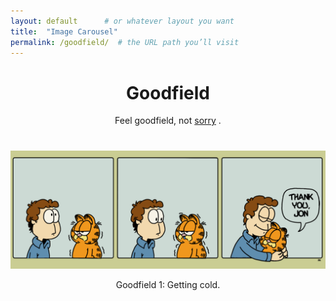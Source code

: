 ```yaml
---
layout: default      # or whatever layout you want
title:  "Image Carousel"
permalink: /goodfield/  # the URL path you’ll visit
---
```

<style>

a:visited {
  color: orange;
  background-color: transparent;
  text-decoration: none;
}

a:hover {
  color: orange;
  background-color: transparent;
  text-decoration: underline;
}

a:active {
  color: yellow;
  background-color: transparent;
  text-decoration: underline;
}
</style>

<h1 align="center">
 Goodfield
</h1>

<p align="center">
Feel goodfield, not <a href="https://www.reddit.com/r/imsorryjon/">sorry</a> .
</p>


<h1 align="center">
<i class="fa fa-circle" style="color:orange"></i>
</h1>

<p align="center">
    <img src="/assets/images/goodfield/Goodfield_1.png" alt="Goodfield Logo" width="800" />
</p>

<p align="center">
Goodfield 1: Getting cold.
</p>
